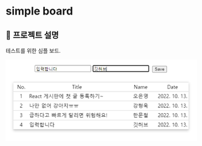 # simple board

## 💜 프로젝트 설명 

테스트를 위한 심플 보드.

![alt text](https://github.com/awesomesoo/react-simple-board/blob/master/img_readme.png?raw=true)
